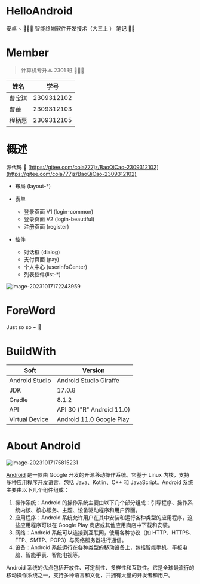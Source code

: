 # HelloAndroid

安卓 ~ 🥸🥸🥸 智能终端软件开发技术（大三上 ） 笔记 🧑‍💻

# Member

> 计算机专升本 2301 班 🤯🤯🤯

| 姓名  | 学号         |
|-----|------------|
| 曹宝琪 | 2309312102 |
| 曹蓓  | 2309312103 |
| 程柄惠 | 2309312105 |

# 概述

源代码
🤗  [https://gitee.com/cola777jz/BaoQiCao-2309312102](https://gitee.com/cola777jz/BaoQiCao-2309312102)

- 布局 (layout-*)
- 表单
    - 登录页面 V1 (login-common)
    - 登录页面 V2 (login-beautiful)
    - 注册页面 (register)

- 控件
    - 对话框 (dialog)
    - 支付页面 (pay)
    - 个人中心 (userInfoCenter)
    - 列表控件(list-*)

![image-20231017172243959](https://yong-gan-niu-niu-1311841992.cos.ap-beijing.myqcloud.com/images/image-20231017172243959.png)

# ForeWord

Just so so ~ 🤯

# BuildWith

| Soft           | Version                   |
|----------------|---------------------------|
| Android Studio | Android Studio Giraffe    |
| JDK            | 17.0.8                    |
| Gradle         | 8.1.2                     |
| API            | API 30 ("R" Android 11.0) |
| Virtual Device | Android 11.0 Google Play  |

# About Android

![image-20231017175815231](https://yong-gan-niu-niu-1311841992.cos.ap-beijing.myqcloud.com/images/image-20231017175815231.png)

[Android](https://developer.android.google.cn/get-started/codelabs) 是一款由 Google 开发的开源移动操作系统。它基于
Linux 内核，支持多种应用程序开发语言，包括 Java、Kotlin、C++ 和 JavaScript。Android 系统主要由以下几个组件组成：

1. 操作系统：Android 的操作系统主要由以下几个部分组成：引导程序、操作系统内核、核心服务、主题、设备驱动程序和用户界面。
2. 应用程序：Android 系统允许用户在其中安装和运行各种类型的应用程序，这些应用程序可以在 Google Play
   商店或其他应用商店中下载和安装。
3. 网络：Android 系统可以连接到互联网，使用各种协议（如 HTTP、HTTPS、FTP、SMTP、POP3）与网络服务器进行通信。
4. 设备：Android 系统运行在各种类型的移动设备上，包括智能手机、平板电脑、智能手表、智能电视等。

Android 系统的优点包括开放性、可定制性、多样性和互联性。它是全球最流行的移动操作系统之一，支持多种语言和文化，并拥有大量的开发者和用户。

